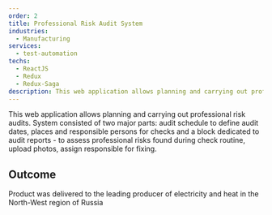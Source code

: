 ```yaml
---
order: 2
title: Professional Risk Audit System
industries:
  - Manufacturing
services:
  - test-automation
techs:
  - ReactJS
  - Redux
  - Redux-Saga
description: This web application allows planning and carrying out professional risk audits. 
---
```

This web application allows planning and carrying out professional risk audits. 
System consisted of two major parts: audit schedule to define audit dates, places and responsible persons for checks and a block dedicated to audit reports - to assess professional risks found during check routine, upload photos, assign responsible for fixing. 

## Outcome

Product was delivered to the leading producer of electricity and heat in the North-West region of Russia
